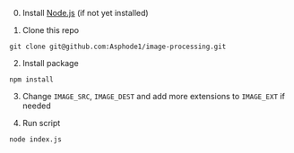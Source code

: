 0. Install [Node.js](https://nodejs.dev/en/) (if not yet installed)

1. Clone this repo

```
git clone git@github.com:Asphode1/image-processing.git
```

2. Install package

```
npm install
```

3. Change `IMAGE_SRC`, `IMAGE_DEST` and add more extensions to `IMAGE_EXT` if needed

4. Run script

```
node index.js
```
